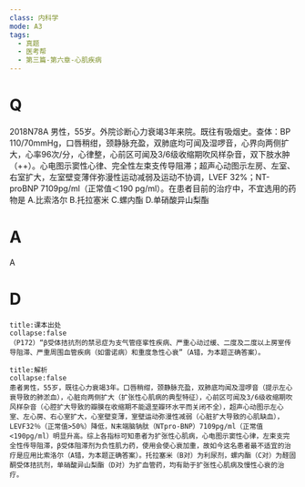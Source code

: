 ```yaml
---
class: 内科学
mode: A3
tags:
  - 真题
  - 医考帮
  - 第三篇-第六章-心肌疾病
---
```


# Q
2018N78A 男性，55岁。外院诊断心力衰竭3年来院。既往有吸烟史。查体：BP 110/70mmHg，口唇稍绀，颈静脉充盈，双肺底均可闻及湿啰音，心界向两侧扩大，心率96次/分，心律整，心前区可闻及3/6级收缩期吹风样杂音，双下肢水肿（++）。心电图示窦性心律、完全性左束支传导阻滞；超声心动图示左房、左室、右室扩大，左室壁变薄伴弥漫性运动减弱及运动不协调，LVEF 32%；NT-proBNP 7109pg/ml（正常值＜190 pg/ml）。在患者目前的治疗中，不宜选用的药物是
A.比索洛尔
B.托拉塞米
C.螺内酯
D.单硝酸异山梨酯

# A
A
# D
```ad-note
title:课本出处
collapse:false
（P172）“β受体拮抗剂的禁忌症为支气管痉挛性疾病、严重心动过缓、二度及二度以上房室传导阻滞、严重周围血管疾病（如雷诺病）和重度急性心衰”（A错，为本题正确答案）。
```

```ad-summary
title:解析
collapse:false
患者男性，55岁，既往心力衰竭3年。口唇稍绀，颈静脉充盈，双肺底均闻及湿啰音（提示左心衰导致的肺淤血），心脏向两侧扩大（扩张性心肌病的典型特征），心前区可闻及3/6级收缩期吹风样杂音（心腔扩大导致的瓣膜在收缩期不能退至瓣环水平而关闭不全），超声心动图示左心室、左心房、右心室扩大，心室壁变薄，室壁运动弥漫性减弱（心脏扩大导致的心肌缺血），LEVF32％（正常值>50%）降低，N末端脑钠肽（NTpro-BNP）7109pg/ml（正常值<190pg/ml）明显升高。综上各指标可知患者为扩张性心肌病，心电图示窦性心律，左束支完全性传导阻滞，β受体阻滞剂为负性肌力药，使用会使心衰加重，故如今这名患者最不适宜的治疗是应用比索洛尔（A错，为本题正确答案）。托拉塞米（B对）为利尿剂，螺内酯（C对）为醛固酮受体拮抗剂，单硝酸异山梨酯（D对）为扩血管药，均有助于扩张性心肌病及慢性心衰的治疗。
```

